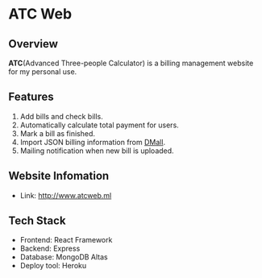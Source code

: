 ATC Web
======================

## Overview
**ATC**(Advanced Three-people Calculator) is a billing management website for my personal use.

## Features
1. Add bills and check bills.
2. Automatically calculate total payment for users.
3. Mark a bill as finished.
4. Import JSON billing information from [DMall](https://mysterious-scrubland-59461.herokuapp.com).
5. Mailing notification when new bill is uploaded.

## Website Infomation
+ Link: http://www.atcweb.ml

## Tech Stack
+ Frontend: React Framework
+ Backend: Express
+ Database: MongoDB Altas
+ Deploy tool: Heroku


